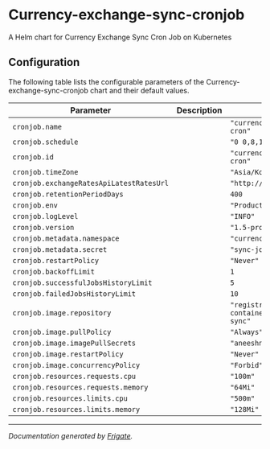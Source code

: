 
Currency-exchange-sync-cronjob
===========

A Helm chart for Currency Exchange Sync Cron Job on Kubernetes


## Configuration

The following table lists the configurable parameters of the Currency-exchange-sync-cronjob chart and their default values.

| Parameter                | Description             | Default        |
| ------------------------ | ----------------------- | -------------- |
| `cronjob.name` |  | `"currency-exchange-sync-fixed-eight-hour-cron"` |
| `cronjob.schedule` |  | `"0 0,8,16 * * *"` |
| `cronjob.id` |  | `"currency-exchange-sync-fixed-eight-hour-cron"` |
| `cronjob.timeZone` |  | `"Asia/Kolkata"` |
| `cronjob.exchangeRatesApiLatestRatesUrl` |  | `"http://api.exchangeratesapi.io/v1/latest"` |
| `cronjob.retentionPeriodDays` |  | `400` |
| `cronjob.env` |  | `"Production"` |
| `cronjob.logLevel` |  | `"INFO"` |
| `cronjob.version` |  | `"1.5-prod"` |
| `cronjob.metadata.namespace` |  | `"currency-exchange-sync"` |
| `cronjob.metadata.secret` |  | `"sync-job"` |
| `cronjob.restartPolicy` |  | `"Never"` |
| `cronjob.backoffLimit` |  | `1` |
| `cronjob.successfulJobsHistoryLimit` |  | `5` |
| `cronjob.failedJobsHistoryLimit` |  | `10` |
| `cronjob.image.repository` |  | `"registry.digitalocean.com/aneeshneelam-container-registry-sfo3/currency-exchange-sync"` |
| `cronjob.image.pullPolicy` |  | `"Always"` |
| `cronjob.image.imagePullSecrets` |  | `"aneeshneelam-container-registry-sfo3"` |
| `cronjob.image.restartPolicy` |  | `"Never"` |
| `cronjob.image.concurrencyPolicy` |  | `"Forbid"` |
| `cronjob.resources.requests.cpu` |  | `"100m"` |
| `cronjob.resources.requests.memory` |  | `"64Mi"` |
| `cronjob.resources.limits.cpu` |  | `"500m"` |
| `cronjob.resources.limits.memory` |  | `"128Mi"` |



---
_Documentation generated by [Frigate](https://frigate.readthedocs.io)._

